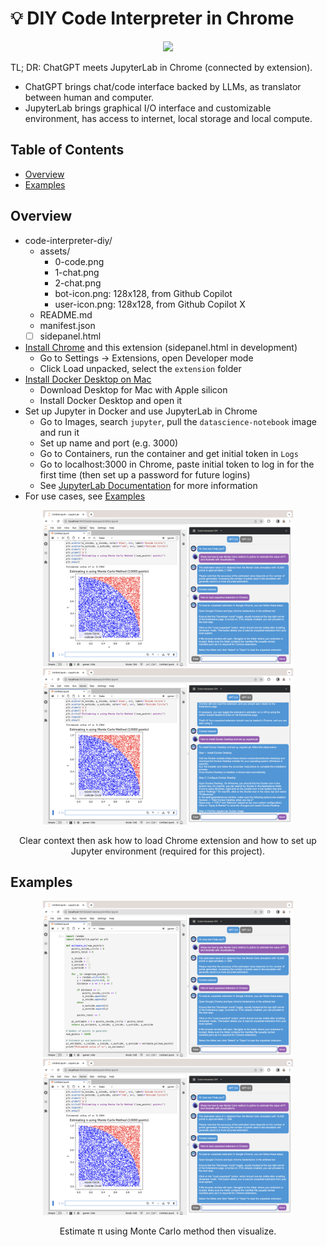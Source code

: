 # 💡 DIY Code Interpreter in Chrome

<p align="center">
  <a href="http://www.youtube.com/watch?v=wL7ssg4N7Bo"><img src="http://img.youtube.com/vi/wL7ssg4N7Bo/maxresdefault.jpg" width="640" /></a>
</p>

TL; DR: ChatGPT meets JupyterLab in Chrome (connected by extension). 
- ChatGPT brings chat/code interface backed by LLMs, as translator between human and computer. 
- JupyterLab brings graphical I/O interface and customizable environment, has access to internet, local storage and local compute. 

## Table of Contents

- [Overview](#overview)
- [Examples](#examples)

## Overview

- code-interpreter-diy/
    - assets/
        - 0-code.png
        - 1-chat.png
        - 2-chat.png
        - bot-icon.png: 128x128, from Github Copilot
        - user-icon.png: 128x128, from Github Copilot X
    - README.md
    - manifest.json
    - [ ] sidepanel.html

- [Install Chrome](https://www.google.com/chrome/) and this extension (sidepanel.html in development)
    - Go to Settings -> Extensions, open Developer mode
    - Click Load unpacked, select the `extension` folder
- [Install Docker Desktop on Mac](https://docs.docker.com/desktop/install/mac-install/) 
    - Download Desktop for Mac with Apple silicon
    - Install Docker Desktop and open it
- Set up Jupyter in Docker and use JupyterLab in Chrome
    - Go to Images, search `jupyter`, pull the `datascience-notebook` image and run it
    - Set up name and port (e.g. 3000)
    - Go to Containers, run the container and get initial token in `Logs`
    - Go to localhost:3000 in Chrome, paste initial token to log in for the first time (then set up a password for future logins)
    - See [JupyterLab Documentation](https://jupyterlab.readthedocs.io/en/latest/) for more information
- For use cases, see [Examples](#examples)

<div align="center">
  <img src="assets/1-chat.png" width="400" />
  <img src="assets/2-chat.png" width="400" />
  <p>Clear context then ask how to load Chrome extension and how to set up Jupyter environment (required for this project).</p>
</div>

## Examples

<div align="center">
  <img src="assets/0-code.png" width="400" />
  <img src="assets/1-chat.png" width="400" />
  <p>Estimate π using Monte Carlo method then visualize.</p>
</div>

